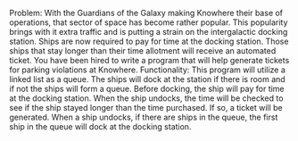 Problem: With the Guardians of the Galaxy making Knowhere their base of operations, that sector of space has become rather popular. This popularity brings with it extra traffic and is putting a strain on the intergalactic docking station. Ships are now required to pay for time at the docking station. Those ships that stay longer than their time allotment will receive an automated ticket. You have been hired to write a program that will help generate tickets for parking violations at Knowhere.
Functionality: This program will utilize a linked list as a queue. The ships will dock at the station if there is room and if not the ships will form a queue. Before docking, the ship will pay for time at the docking station. When the ship undocks, the time will be checked to see if the ship stayed longer than the time purchased. If so, a ticket will be generated. When a ship undocks, if there are ships in the queue, the first ship in the queue will dock at the docking station.

